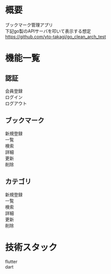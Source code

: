 # 概要
 ブックマーク管理アプリ  
 下記go製のAPIサーバを叩いて表示する想定  
 https://github.com/yto-takagi/go_clean_arch_test

# 機能一覧
## 認証
  会員登録  
  ログイン  
  ログアウト
## ブックマーク
  新規登録  
  一覧  
  検索  
  詳細  
  更新  
  削除  
## カテゴリ
  新規登録  
  一覧  
  検索  
  詳細  
  更新  
  削除  
  
# 技術スタック
  flutter  
  dart
  
